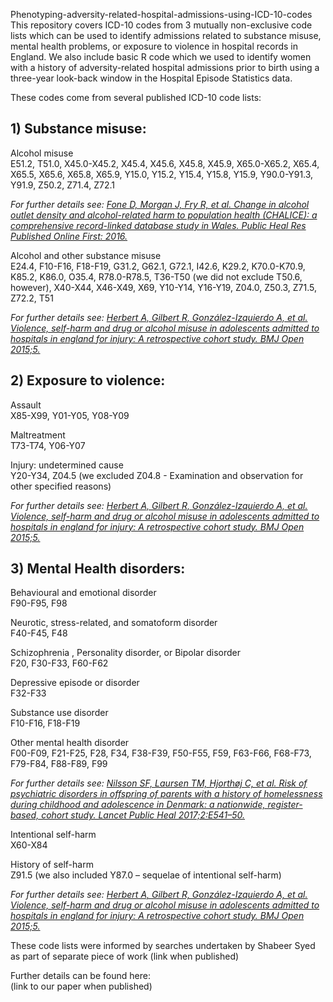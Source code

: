Phenotyping-adversity-related-hospital-admissions-using-ICD-10-codes
This repository covers ICD-10 codes from 3 mutually non-exclusive code lists which can be used to identify admissions related to substance misuse, mental health problems, or exposure to violence in hospital records in England. We also include basic R code which we used to identify women with a history of adversity-related hospital admissions prior to birth using a three-year look-back window in the Hospital Episode Statistics data.

These codes come from several published ICD-10 code lists:

## 1) Substance misuse:
Alcohol misuse\
E51.2, T51.0, X45.0-X45.2, X45.4, X45.6, X45.8, X45.9, X65.0-X65.2, X65.4, X65.5, X65.6, X65.8, X65.9, Y15.0, Y15.2, Y15.4, Y15.8, Y15.9, Y90.0-Y91.3, Y91.9, Z50.2, Z71.4, Z72.1

*For further details see: [Fone D, Morgan J, Fry R, et al. Change in alcohol outlet density and alcohol-related harm to population health (CHALICE): a comprehensive record-linked database study in Wales. Public Heal Res Published Online First: 2016.](http://dx.doi.org/10.3310/phr04030)*

Alcohol and other substance misuse\
E24.4, F10-F16, F18-F19, G31.2, G62.1, G72.1, I42.6, K29.2, K70.0-K70.9, K85.2, K86.0, O35.4, R78.0-R78.5, T36-T50 (we did not exclude T50.6, however), X40-X44, X46-X49, X69, Y10-Y14, Y16-Y19, Z04.0, Z50.3, Z71.5, Z72.2, T51

*For further details see: [Herbert A, Gilbert R, González-Izquierdo A, et al. Violence, self-harm and drug or alcohol misuse in adolescents admitted to hospitals in england for injury: A retrospective cohort study. BMJ Open 2015;5.](http://dx.doi.org/10.1136/bmjopen-2014-006079)*

## 2) Exposure to violence:
Assault\
X85-X99, Y01-Y05, Y08-Y09

Maltreatment\
T73-T74, Y06-Y07

Injury: undetermined cause\
Y20-Y34, Z04.5 (we excluded Z04.8 - Examination and observation for other specified reasons)

*For further details see: [Herbert A, Gilbert R, González-Izquierdo A, et al. Violence, self-harm and drug or alcohol misuse in adolescents admitted to hospitals in england for injury: A retrospective cohort study. BMJ Open 2015;5.](http://dx.doi.org/10.1136/bmjopen-2014-006079)*

## 3) Mental Health disorders:
Behavioural and emotional disorder\
F90-F95, F98

Neurotic, stress-related, and somatoform disorder\
F40-F45, F48

Schizophrenia , Personality disorder, or Bipolar disorder\
F20, F30-F33, F60-F62 

Depressive episode or disorder\
F32-F33

Substance use disorder\
F10-F16, F18-F19

Other mental health disorder\
F00-F09, F21-F25, F28, F34, F38-F39, F50-F55, F59, F63-F66, F68-F73, F79-F84, F88-F89, F99

*For further details see: [Nilsson SF, Laursen TM, Hjorthøj C, et al. Risk of psychiatric disorders in offspring of parents with a history of homelessness during childhood and adolescence in Denmark: a nationwide, register-based, cohort study. Lancet Public Heal 2017;2:E541–50.](https://doi.org/10.1016/S2468-2667(17)30210-4)*

Intentional self-harm\
X60-X84

History of self-harm\
Z91.5 (we also included Y87.0 – sequelae of intentional self-harm)

*For further details see: [Herbert A, Gilbert R, González-Izquierdo A, et al. Violence, self-harm and drug or alcohol misuse in adolescents admitted to hospitals in england for injury: A retrospective cohort study. BMJ Open 2015;5.](http://dx.doi.org/10.1136/bmjopen-2014-006079)*


These code lists were informed by searches undertaken by Shabeer Syed as part of separate piece of work (link when published)


Further details can be found here: \
(link to our paper when published)
